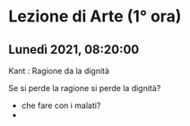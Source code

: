 #  Lezione di Arte (1° ora)
## Lunedì 2021, 08:20:00

Kant : Ragione da la dignità

Se si perde la ragione si perde la dignità?

* che fare con i malati?
* 
<!--stackedit_data:
eyJoaXN0b3J5IjpbLTEzOTI0Mzc3NTJdfQ==
-->